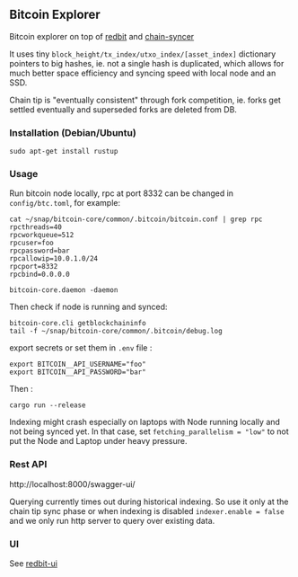 ## Bitcoin Explorer

Bitcoin explorer on top of [redbit](https://github.com/pragmaxim-com/redbit) and [chain-syncer](https://github.com/pragmaxim-com/chain-syncer)

It uses tiny `block_height/tx_index/utxo_index/[asset_index]` dictionary pointers to big hashes, ie. not a single hash is duplicated,
which allows for much better space efficiency and syncing speed with local node and an SSD.

Chain tip is "eventually consistent" through fork competition, ie. forks get settled eventually and superseded forks are deleted from DB.

### Installation (Debian/Ubuntu)

```
sudo apt-get install rustup
```

### Usage

Run bitcoin node locally, rpc at port 8332 can be changed in `config/btc.toml`, for example:
```
cat ~/snap/bitcoin-core/common/.bitcoin/bitcoin.conf | grep rpc
rpcthreads=40
rpcworkqueue=512
rpcuser=foo
rpcpassword=bar
rpcallowip=10.0.1.0/24
rpcport=8332
rpcbind=0.0.0.0

bitcoin-core.daemon -daemon
```
Then check if node is running and synced:
```
bitcoin-core.cli getblockchaininfo
tail -f ~/snap/bitcoin-core/common/.bitcoin/debug.log
```
export secrets or set them in `.env` file :
```
export BITCOIN__API_USERNAME="foo"
export BITCOIN__API_PASSWORD="bar"
```
Then : 
```
cargo run --release 
```

Indexing might crash especially on laptops with Node running locally and not being synced yet.
In that case, set `fetching_parallelism = "low"` to not put the Node and Laptop under heavy pressure.

### Rest API

http://localhost:8000/swagger-ui/

Querying currently times out during historical indexing. So use it only at the chain tip sync phase
or when indexing is disabled `indexer.enable = false` and we only run http server to query over existing data.

### UI 

See [redbit-ui](https://github.com/pragmaxim-com/redbit-ui) 